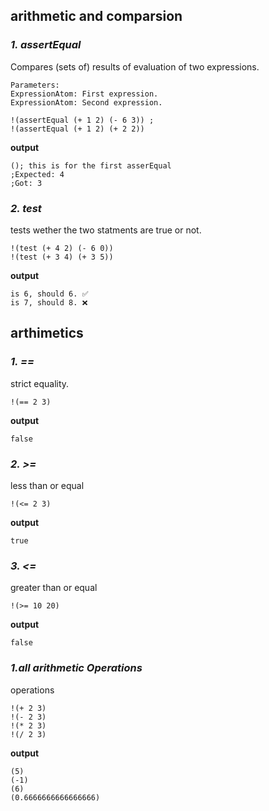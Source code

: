 ## arithmetic and comparsion

### ***1. assertEqual***
 Compares (sets of) results of evaluation of two expressions.

```
Parameters:
ExpressionAtom: First expression.
ExpressionAtom: Second expression.
```
```metta
!(assertEqual (+ 1 2) (- 6 3)) ; 
!(assertEqual (+ 1 2) (+ 2 2))
```
**output**

```metta
(); this is for the first asserEqual
;Expected: 4
;Got: 3
```
### ***2. test***
tests wether the two statments are true or not.
```metta
!(test (+ 4 2) (- 6 0))
!(test (+ 3 4) (+ 3 5))
```
**output**


```metta
is 6, should 6. ✅
is 7, should 8. ❌
```
## arthimetics

### ***1. ==***
strict equality.
```metta
!(== 2 3)
```
**output**

```metta
false
```
### ***2. >=***
less than or equal
```metta
!(<= 2 3)
```
**output**

```metta
true
```
### ***3. <=***
greater than or equal 
```metta
!(>= 10 20)
```
**output**

```metta
false
```
### ***1.all arithmetic Operations***
operations
```metta
!(+ 2 3)
!(- 2 3)
!(* 2 3)
!(/ 2 3)
```
**output**

```metta
(5)
(-1)
(6)
(0.6666666666666666)
```
